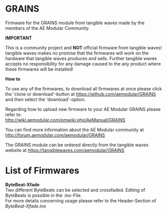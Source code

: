 # GRAINS
Firmware for the GRAINS module from tangible waves made by the members of the AE Modular Community. 

__IMPORTANT__ 

This is a community project and __NOT__ official firmware from tangible waves! tangible waves makes no promise that the firmwares will work on the hardware that tangible waves produces and sells. Further tangible waves accepts no responsibility for any damage caused to the any product where these firmwares will be installed!

__How to__

To use any of the firmwares, to download all firmwares at once please click the 'clone or download'-button at https://github.com/aemodular/GRAINS and then select the 'download'-option.  

Regarding how to upload new firmware to your AE Modular GRAINS please refer to:    
http://wiki.aemodular.com/pmwiki.php/AeManual/GRAINS

You can find more information about the AE Modular community at http://forum.aemodular.com/aemodular/GRAINS

The GRAINS module can be ordered directly from the tangible waves website at https://tangiblewaves.com/aemodular/GRAINS

List of Firmwares
==================
__ByteBeat-Xfade__                                                              
Two different ByteBeats can be selected and crossfaded. Editing of ByteBeats is possible in the .ino-File.   
For more details concerning usage please refer to the Header-Section of *ByteBeat-Xfade.ino*


